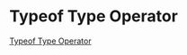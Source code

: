 # Typeof Type Operator

[Typeof Type Operator](https://www.typescriptlang.org/docs/handbook/2/typeof-types.html)
